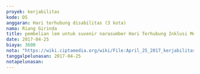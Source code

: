 ```yaml
---
proyek: kerjabilitas
kode: D5
anggaran: Hari terhubung disabilitas (3 kota)
nama: Riang Girinda
title: pembelian lem untuk suvenir narasumber Hari Terhubung Inklusi Medan
date: 2017-04-25
biaya: 3600
nota: "https://wiki.ciptamedia.org/wiki/File:April_25_2017_kerjabilitas_D5_lem_souvenir_HTI_Medan_ginda.jpg"
tanggalpelunasan: 2017-04-25
notapelunasan:
---
```

